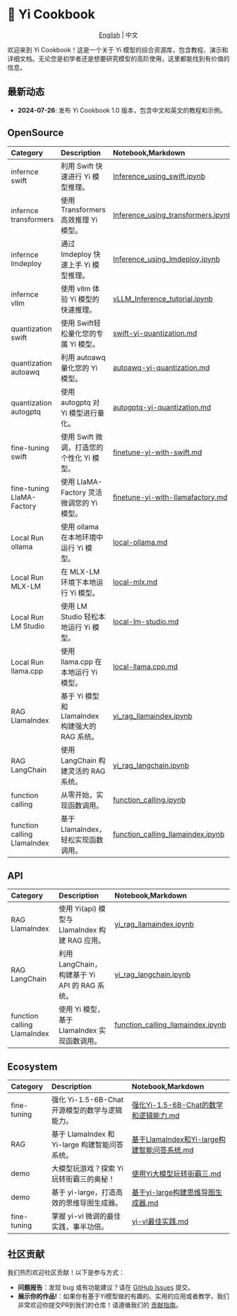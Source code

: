 # 👋 Yi Cookbook

<p align="center">
  <a href="./README_en.md">English</a> | 中文
</p>

欢迎来到 Yi Cookbook！这是一个关于 Yi 模型的综合资源库，包含教程、演示和详细文档。无论您是初学者还是想要研究模型的高阶使用，这里都能找到有价值的信息。

## 最新动态

- **2024-07-26**: 发布 Yi Cookbook 1.0 版本，包含中文和英文的教程和示例。


## OpenSource

| Category                    | Description                                  | Notebook,Markdown                                                                                                | 
|:----------------------------|:---------------------------------------------|:--------------------------------------------------------------------------------------------------------|
| infernce swift              | 利用 Swift 快速进行 Yi 模型推理。            | [Inference_using_swift.ipynb](./cn/opensource/Inference/Inference_using_swift.ipynb)                    | 
| infernce transformers       | 使用 Transformers 高效推理 Yi 模型。         | [Inference_using_transformers.ipynb](./cn/opensource/Inference/Inference_using_transformers.ipynb)      |
| infernce Imdeploy           | 通过 Imdeploy 快速上手 Yi 模型推理。         | [Inference_using_lmdeploy.ipynb](./cn/opensource/Inference/Inference_using_lmdeploy.ipynb)              | 
| infernce vllm               | 使用 vllm 体验 Yi 模型的快速推理。           | [vLLM_Inference_tutorial.ipynb](./cn/opensource/Inference/vLLM_Inference_tutorial.ipynb)                | 
| quantization swift          | 使用 Swift轻松量化您的专属 Yi 模型。        | [swift-yi-quantization.md](./cn/opensource/quantization/swift-yi-quantization.md)                       |
| quantization autoawq        | 利用 autoawq 量化您的 Yi 模型。              | [autoawq-yi-quantization.md](./cn/opensource/quantization/autoawq-yi-quantization.md)                   | 
| quantization autogptq       | 使用 autogptq 对 Yi 模型进行量化。           | [autogptq-yi-quantization.md](./cn/opensource/quantization/autogptq-yi-quantization.md)                 | 
| fine-tuning  swift          | 使用 Swift 微调，打造您的个性化 Yi 模型。     | [finetune-yi-with-swift.md](./cn/opensource/fine_tune/finetune-yi-with-swift.md)                        |
| fine-tuning  LlaMA-Factory  | 使用 LlaMA-Factory 灵活微调您的 Yi 模型。 | [finetune-yi-with-llamafactory.md](./cn/opensource/fine_tune/finetune-yi-with-llamafactory.md)          | 
| Local Run  ollama           | 使用 ollama 在本地环境中运行 Yi 模型。     | [local-ollama.md](./cn/opensource/local/local-ollama.md)                                                | 
| Local Run  MLX-LM           | 在 MLX-LM 环境下本地运行 Yi 模型。           | [local-mlx.md](./cn/opensource/local/local-mlx.md)                                                      | 
| Local Run  LM Studio        | 使用 LM Studio 轻松本地运行 Yi 模型。         | [local-lm-studio.md](./cn/opensource/local/local-lm-studio.md)                                          |
| Local Run  llama.cpp        | 使用 llama.cpp 在本地运行 Yi 模型。         | [local-llama.cpp.md](./cn/opensource/local/local-llama.cpp.md)                                          | 
| RAG  LlamaIndex             | 基于 Yi 模型和 LlamaIndex 构建强大的 RAG 系统。| [yi_rag_llamaindex.ipynb](./cn/opensource/rag/yi_rag_llamaindex.ipynb)                                  |
| RAG  LangChain              | 使用 LangChain 构建灵活的 RAG 系统。        | [yi_rag_langchain.ipynb](./cn/opensource/rag/yi_rag_langchain.ipynb)                                    | 
| function calling            | 从零开始，实现函数调用。                     | [function_calling.ipynb](./cn/opensource/function_calling/function_calling.ipynb)                       |
| function calling LlamaIndex | 基于 LlamaIndex，轻松实现函数调用。         | [function_calling_llamaindex.ipynb](./cn/opensource/function_calling/function_calling_llamaindex.ipynb) | 


## API

| Category                   | Description                      | Notebook,Markdown                                                                                         | 
|:---------------------------|:---------------------------------|:-------------------------------------------------------------------------------------------------|
| RAG  LlamaIndex             | 使用 Yi(api) 模型与 LlamaIndex 构建 RAG 应用。 | [yi_rag_llamaindex.ipynb](./cn/api/rag/yi_rag_llamaindex.ipynb)                                  |
| RAG  LangChain              | 利用 LangChain，构建基于 Yi API 的 RAG 系统。| [yi_rag_langchain.ipynb](./cn/api/rag/yi_rag_langchain.ipynb)                                    |
| function calling LlamaIndex | 使用 Yi 模型，基于 LlamaIndex 实现函数调用。   | [function_calling_llamaindex.ipynb](./cn/api/function_calling/function_calling_llamaindex.ipynb) | 

## Ecosystem

| Category    | Description                           | Notebook,Markdown                                                                                         | 
|:------------|:-----------------------------------------------|:-------------------------------------------------------------------------------------------------|
| fine-tuning | 强化 Yi-1.5-6B-Chat 开源模型的数学与逻辑能力。   | [强化Yi-1.5-6B-Chat的数学和逻辑能力.md](./cn/ecosystem/强化Yi-1.5-6B-Chat的数学和逻辑能力.md)                            |
| RAG         | 基于 LlamaIndex 和 Yi-large 构建智能问答系统。 | [基于LlamaIndex和Yi-large构建智能问答系统.md](./cn/ecosystem/基于LlamaIndex和Yi-large构建智能问答系统.md)                                  | 
| demo        | 大模型玩游戏？探索 Yi 玩转街霸三的奥秘！         | [使用Yi大模型玩转街霸三.md](./cn/ecosystem/使用Yi大模型玩转街霸三.md)                                    |
| demo        | 基于 yi-large，打造高效的思维导图生成器。      | [基于yi-large构建思维导图生成器.md](./cn/ecosystem/基于yi-large构建思维导图生成器.md) | 
| fine-tuning | 掌握 yi-vl 微调的最佳实践，事半功倍。         | [yi-vl最佳实践.md](./cn/ecosystem/yi-vl最佳实践.md)                                    |
## 社区贡献

我们热烈欢迎社区贡献！以下是参与方式：

- **问题报告**：发现 bug 或有功能建议？请在 [GitHub Issues](https://github.com/01-ai/Yi/issues) 提交。
- **展示你的作品!**：如果你有基于Yi模型做的有趣的、实用的应用或者教学，我们非常欢迎你提交PR到我们的仓库！请遵循我们的 [贡献指南](./CONTRIBUTING_cn.md)。
